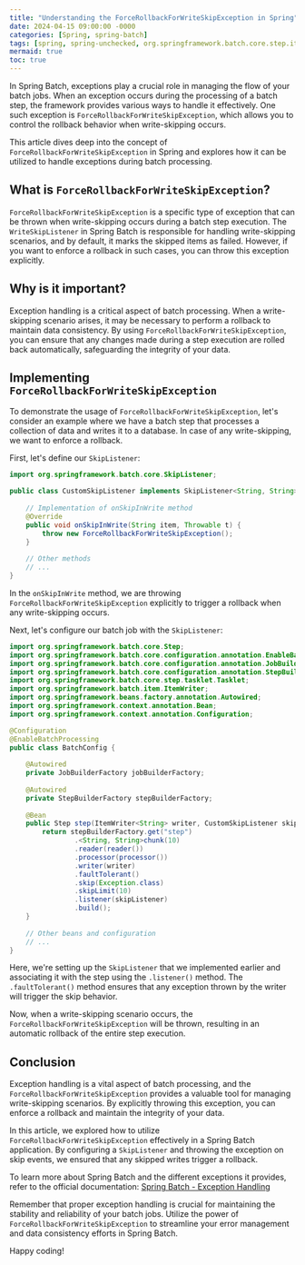 ```yaml
---
title: "Understanding the ForceRollbackForWriteSkipException in Spring"
date: 2024-04-15 09:00:00 -0000
categories: [Spring, spring-batch]
tags: [spring, spring-unchecked, org.springframework.batch.core.step.item]
mermaid: true
toc: true
---
```



In Spring Batch, exceptions play a crucial role in managing the flow of your batch jobs. When an exception occurs during the processing of a batch step, the framework provides various ways to handle it effectively. One such exception is `ForceRollbackForWriteSkipException`, which allows you to control the rollback behavior when write-skipping occurs.

This article dives deep into the concept of `ForceRollbackForWriteSkipException` in Spring and explores how it can be utilized to handle exceptions during batch processing.

## What is `ForceRollbackForWriteSkipException`?

`ForceRollbackForWriteSkipException` is a specific type of exception that can be thrown when write-skipping occurs during a batch step execution. The `WriteSkipListener` in Spring Batch is responsible for handling write-skipping scenarios, and by default, it marks the skipped items as failed. However, if you want to enforce a rollback in such cases, you can throw this exception explicitly.

## Why is it important?

Exception handling is a critical aspect of batch processing. When a write-skipping scenario arises, it may be necessary to perform a rollback to maintain data consistency. By using `ForceRollbackForWriteSkipException`, you can ensure that any changes made during a step execution are rolled back automatically, safeguarding the integrity of your data.

## Implementing `ForceRollbackForWriteSkipException`

To demonstrate the usage of `ForceRollbackForWriteSkipException`, let's consider an example where we have a batch step that processes a collection of data and writes it to a database. In case of any write-skipping, we want to enforce a rollback.

First, let's define our `SkipListener`:

```java
import org.springframework.batch.core.SkipListener;

public class CustomSkipListener implements SkipListener<String, String> {
    
    // Implementation of onSkipInWrite method
    @Override
    public void onSkipInWrite(String item, Throwable t) {
        throw new ForceRollbackForWriteSkipException();
    }
    
    // Other methods
    // ...
}
```

In the `onSkipInWrite` method, we are throwing `ForceRollbackForWriteSkipException` explicitly to trigger a rollback when any write-skipping occurs.

Next, let's configure our batch job with the `SkipListener`:

```java
import org.springframework.batch.core.Step;
import org.springframework.batch.core.configuration.annotation.EnableBatchProcessing;
import org.springframework.batch.core.configuration.annotation.JobBuilderFactory;
import org.springframework.batch.core.configuration.annotation.StepBuilderFactory;
import org.springframework.batch.core.step.tasklet.Tasklet;
import org.springframework.batch.item.ItemWriter;
import org.springframework.beans.factory.annotation.Autowired;
import org.springframework.context.annotation.Bean;
import org.springframework.context.annotation.Configuration;

@Configuration
@EnableBatchProcessing
public class BatchConfig {
    
    @Autowired
    private JobBuilderFactory jobBuilderFactory;
    
    @Autowired
    private StepBuilderFactory stepBuilderFactory;
    
    @Bean
    public Step step(ItemWriter<String> writer, CustomSkipListener skipListener) {
        return stepBuilderFactory.get("step")
                .<String, String>chunk(10)
                .reader(reader())
                .processor(processor())
                .writer(writer)
                .faultTolerant()
                .skip(Exception.class)
                .skipLimit(10)
                .listener(skipListener)
                .build();
    }
    
    // Other beans and configuration
    // ...
}
```

Here, we're setting up the `SkipListener` that we implemented earlier and associating it with the step using the `.listener()` method. The `.faultTolerant()` method ensures that any exception thrown by the writer will trigger the skip behavior.

Now, when a write-skipping scenario occurs, the `ForceRollbackForWriteSkipException` will be thrown, resulting in an automatic rollback of the entire step execution.

## Conclusion

Exception handling is a vital aspect of batch processing, and the `ForceRollbackForWriteSkipException` provides a valuable tool for managing write-skipping scenarios. By explicitly throwing this exception, you can enforce a rollback and maintain the integrity of your data.

In this article, we explored how to utilize `ForceRollbackForWriteSkipException` effectively in a Spring Batch application. By configuring a `SkipListener` and throwing the exception on skip events, we ensured that any skipped writes trigger a rollback.

To learn more about Spring Batch and the different exceptions it provides, refer to the official documentation: [Spring Batch - Exception Handling](https://docs.spring.io/spring-batch/docs/current/reference/html/features.html#exception-handling)

Remember that proper exception handling is crucial for maintaining the stability and reliability of your batch jobs. Utilize the power of `ForceRollbackForWriteSkipException` to streamline your error management and data consistency efforts in Spring Batch.

Happy coding!